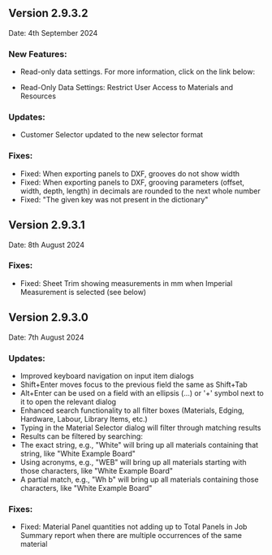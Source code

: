 ## Version 2.9.3.2
Date: 4th September 2024

### New Features:

- Read-only data settings. For more information, click on the link below:

- Read-Only Data Settings: Restrict User Access to Materials and Resources
### Updates:

- Customer Selector updated to the new selector format

### Fixes:

- Fixed: When exporting panels to DXF, grooves do not show width
- Fixed: When exporting panels to DXF, grooving parameters (offset, width, depth, length) in decimals are rounded to the next whole number
- Fixed: "The given key was not present in the dictionary"

## Version 2.9.3.1
Date: 8th August 2024

### Fixes:

- Fixed: Sheet Trim showing measurements in mm when Imperial Measurement is selected (see below)


## Version 2.9.3.0

Date: 7th August 2024

### Updates:

- Improved keyboard navigation on input item dialogs
- Shift+Enter moves focus to the previous field the same as Shift+Tab
- Alt+Enter can be used on a field with an ellipsis (...) or '+' symbol next to it to open the relevant dialog
- Enhanced search functionality to all filter boxes (Materials, Edging, Hardware, Labour, Library Items, etc.)
- Typing in the Material Selector dialog will filter through matching results
- Results can be filtered by searching:
- The exact string, e.g., "White" will bring up all materials containing that string, like "White Example Board"
- Using acronyms, e.g., "WEB" will bring up all materials starting with those characters, like "White Example Board"
- A partial match, e.g., "Wh b" will bring up all materials containing those characters, like "White Example Board"

### Fixes:

- Fixed: Material Panel quantities not adding up to Total Panels in Job Summary report when there are multiple occurrences of the same material